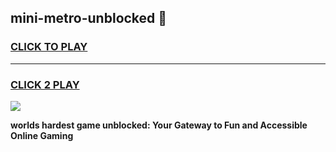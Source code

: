 
## mini-metro-unblocked 👋
<h3>
<a href="https://premium.freeplayer.one?title=mini-metro-unblocked&ref=14F">CLICK TO PLAY</a></h3>
<hr>

<h3>
<a href="https://premium.freeplayer.one?title=mini-metro-unblocked&ref=14F">CLICK 2 PLAY</a>
  
</h3>

<a href="https://premium.freeplayer.one?title=mini-metro-unblocked&ref=12F/"><img src="https://clearcache.store/games.png"></a>


**worlds hardest game unblocked: Your Gateway to Fun and Accessible Online Gaming**
